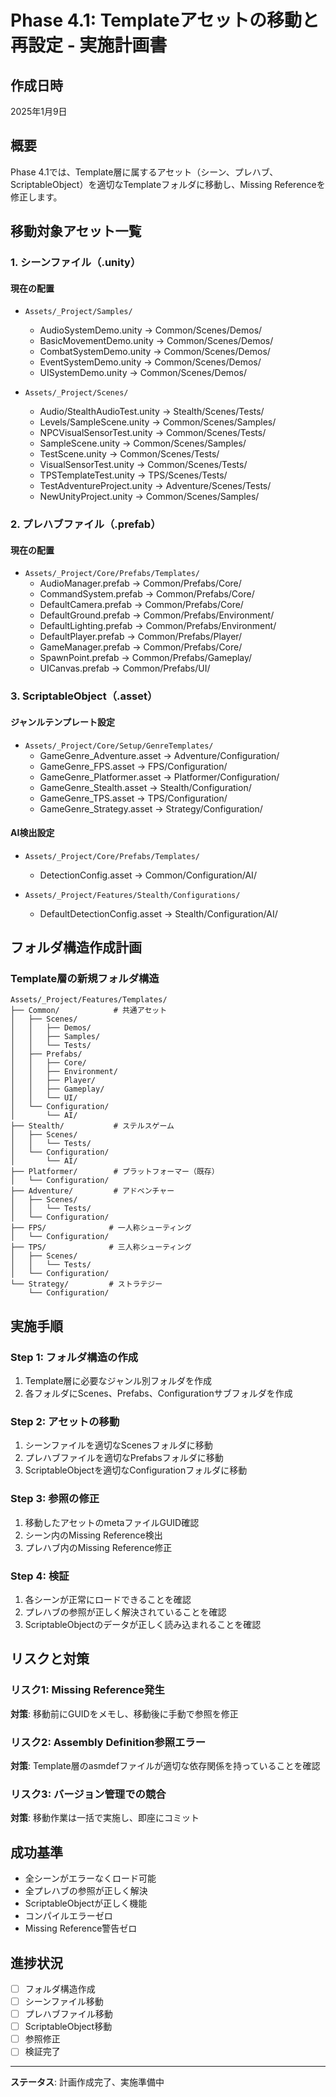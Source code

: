 ﻿# Phase 4.1: Templateアセットの移動と再設定 - 実施計画書

## 作成日時
2025年1月9日

## 概要
Phase 4.1では、Template層に属するアセット（シーン、プレハブ、ScriptableObject）を適切なTemplateフォルダに移動し、Missing Referenceを修正します。

## 移動対象アセット一覧

### 1. シーンファイル（.unity）
#### 現在の配置
- `Assets/_Project/Samples/`
  - AudioSystemDemo.unity → Common/Scenes/Demos/
  - BasicMovementDemo.unity → Common/Scenes/Demos/
  - CombatSystemDemo.unity → Common/Scenes/Demos/
  - EventSystemDemo.unity → Common/Scenes/Demos/
  - UISystemDemo.unity → Common/Scenes/Demos/

- `Assets/_Project/Scenes/`
  - Audio/StealthAudioTest.unity → Stealth/Scenes/Tests/
  - Levels/SampleScene.unity → Common/Scenes/Samples/
  - NPCVisualSensorTest.unity → Common/Scenes/Tests/
  - SampleScene.unity → Common/Scenes/Samples/
  - TestScene.unity → Common/Scenes/Tests/
  - VisualSensorTest.unity → Common/Scenes/Tests/
  - TPSTemplateTest.unity → TPS/Scenes/Tests/
  - TestAdventureProject.unity → Adventure/Scenes/Tests/
  - NewUnityProject.unity → Common/Scenes/Samples/

### 2. プレハブファイル（.prefab）
#### 現在の配置
- `Assets/_Project/Core/Prefabs/Templates/`
  - AudioManager.prefab → Common/Prefabs/Core/
  - CommandSystem.prefab → Common/Prefabs/Core/
  - DefaultCamera.prefab → Common/Prefabs/Core/
  - DefaultGround.prefab → Common/Prefabs/Environment/
  - DefaultLighting.prefab → Common/Prefabs/Environment/
  - DefaultPlayer.prefab → Common/Prefabs/Player/
  - GameManager.prefab → Common/Prefabs/Core/
  - SpawnPoint.prefab → Common/Prefabs/Gameplay/
  - UICanvas.prefab → Common/Prefabs/UI/

### 3. ScriptableObject（.asset）
#### ジャンルテンプレート設定
- `Assets/_Project/Core/Setup/GenreTemplates/`
  - GameGenre_Adventure.asset → Adventure/Configuration/
  - GameGenre_FPS.asset → FPS/Configuration/
  - GameGenre_Platformer.asset → Platformer/Configuration/
  - GameGenre_Stealth.asset → Stealth/Configuration/
  - GameGenre_TPS.asset → TPS/Configuration/
  - GameGenre_Strategy.asset → Strategy/Configuration/

#### AI検出設定
- `Assets/_Project/Core/Prefabs/Templates/`
  - DetectionConfig.asset → Common/Configuration/AI/

- `Assets/_Project/Features/Stealth/Configurations/`
  - DefaultDetectionConfig.asset → Stealth/Configuration/AI/

## フォルダ構造作成計画

### Template層の新規フォルダ構造
```
Assets/_Project/Features/Templates/
├── Common/            # 共通アセット
│   ├── Scenes/
│   │   ├── Demos/
│   │   ├── Samples/
│   │   └── Tests/
│   ├── Prefabs/
│   │   ├── Core/
│   │   ├── Environment/
│   │   ├── Player/
│   │   ├── Gameplay/
│   │   └── UI/
│   └── Configuration/
│       └── AI/
├── Stealth/           # ステルスゲーム
│   ├── Scenes/
│   │   └── Tests/
│   └── Configuration/
│       └── AI/
├── Platformer/        # プラットフォーマー（既存）
│   └── Configuration/
├── Adventure/         # アドベンチャー
│   ├── Scenes/
│   │   └── Tests/
│   └── Configuration/
├── FPS/              # 一人称シューティング
│   └── Configuration/
├── TPS/              # 三人称シューティング
│   ├── Scenes/
│   │   └── Tests/
│   └── Configuration/
└── Strategy/         # ストラテジー
    └── Configuration/
```

## 実施手順

### Step 1: フォルダ構造の作成
1. Template層に必要なジャンル別フォルダを作成
2. 各フォルダにScenes、Prefabs、Configurationサブフォルダを作成

### Step 2: アセットの移動
1. シーンファイルを適切なScenesフォルダに移動
2. プレハブファイルを適切なPrefabsフォルダに移動
3. ScriptableObjectを適切なConfigurationフォルダに移動

### Step 3: 参照の修正
1. 移動したアセットのmetaファイルGUID確認
2. シーン内のMissing Reference検出
3. プレハブ内のMissing Reference修正

### Step 4: 検証
1. 各シーンが正常にロードできることを確認
2. プレハブの参照が正しく解決されていることを確認
3. ScriptableObjectのデータが正しく読み込まれることを確認

## リスクと対策

### リスク1: Missing Reference発生
**対策**: 移動前にGUIDをメモし、移動後に手動で参照を修正

### リスク2: Assembly Definition参照エラー
**対策**: Template層のasmdefファイルが適切な依存関係を持っていることを確認

### リスク3: バージョン管理での競合
**対策**: 移動作業は一括で実施し、即座にコミット

## 成功基準
- 全シーンがエラーなくロード可能
- 全プレハブの参照が正しく解決
- ScriptableObjectが正しく機能
- コンパイルエラーゼロ
- Missing Reference警告ゼロ

## 進捗状況
- [ ] フォルダ構造作成
- [ ] シーンファイル移動
- [ ] プレハブファイル移動
- [ ] ScriptableObject移動
- [ ] 参照修正
- [ ] 検証完了

---
**ステータス**: 計画作成完了、実施準備中